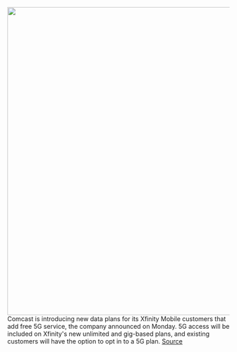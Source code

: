 <img src='https://cdn.vox-cdn.com/thumbor/1K-3YodPMZbqVo9mH0pBE0b5e8c=/0x0:2040x1360/1200x800/filters:focal(857x517:1183x843)/cdn.vox-cdn.com/uploads/chorus_image/image/66811328/acastro_180525_1777_comcast_0002.0.jpg' width='700px' /><br/>
Comcast is introducing new data plans for its Xfinity Mobile customers that add free 5G service, the company announced on Monday. 5G access will be included on Xfinity's new unlimited and gig-based plans, and existing customers will have the option to opt in to a 5G plan.
<a href='https://www.theverge.com/2020/5/18/21262142/comcast-5g-xfinity-mobile-plans'> Source <a/>